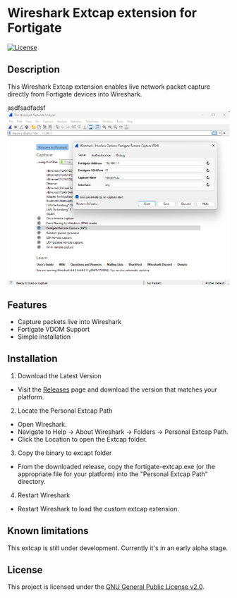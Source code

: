# Wireshark Extcap extension for Fortigate

[![License](https://img.shields.io/badge/license-GPLv2-blue.svg)](LICENSE)

## Description

This Wireshark Extcap extension enables live network packet capture directly from Fortigate devices into Wireshark.

asdfsadfadsf
![Wireshark Screenshot](images/wireshark-extcap.png)

## Features

- Capture packets live into Wireshark
- Fortigate VDOM Support
- Simple installation

## Installation

1. Download the Latest Version
 - Visit the [Releases](https://github.com/sanderzegers/fortigate-extcap/releases/) page and download the version that matches your platform.

2. Locate the Personal Extcap Path
 - Open Wireshark.
 - Navigate to Help → About Wireshark → Folders → Personal Extcap Path.
 - Click the Location to open the Extcap folder.

3. Copy the binary to excapt folder
 - From the downloaded release, copy the fortigate-extcap.exe (or the appropriate file for your platform) into the "Personal Extcap Path" directory.

4. Restart Wireshark
 - Restart Wireshark to load the custom extcap extension.

## Known limitations

This extcap is still under development. Currently it's in an early alpha stage.

## License

This project is licensed under the [GNU General Public License v2.0](LICENSE).

